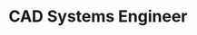 ---
layout: post
company: Bechtel Power Group
location: Norwalk, CA
duties: Support 3-D CAD systems engineers with custom templates and expanded tooling features for piping and electrical layout.
title: CAD Systems Engineer
dates: Jan 1981 - Jul 1982
---